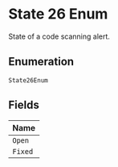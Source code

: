 
# State 26 Enum

State of a code scanning alert.

## Enumeration

`State26Enum`

## Fields

| Name |
|  --- |
| `Open` |
| `Fixed` |

